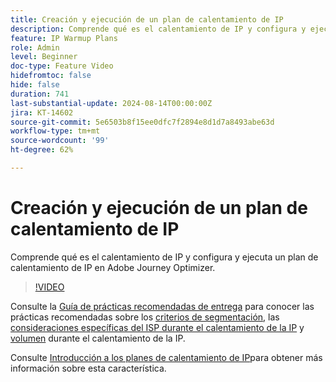 ```yaml
---
title: Creación y ejecución de un plan de calentamiento de IP
description: Comprende qué es el calentamiento de IP y configura y ejecuta un plan de calentamiento de IP en Adobe Journey Optimizer.
feature: IP Warmup Plans
role: Admin
level: Beginner
doc-type: Feature Video
hidefromtoc: false
hide: false
duration: 741
last-substantial-update: 2024-08-14T00:00:00Z
jira: KT-14602
source-git-commit: 5e6503b8f15ee0dfc7f2894e8d1d7a8493abe63d
workflow-type: tm+mt
source-wordcount: '99'
ht-degree: 62%

---
```



# Creación y ejecución de un plan de calentamiento de IP

Comprende qué es el calentamiento de IP y configura y ejecuta un plan de calentamiento de IP en Adobe Journey Optimizer.

>[!VIDEO](https://video.tv.adobe.com/v/3432637/?learn=on)

Consulte la [Guía de prácticas recomendadas de entrega](https://experienceleague.adobe.com/es/docs/deliverability-learn/deliverability-best-practice-guide/introduction) para conocer las prácticas recomendadas sobre los [criterios de segmentación](https://experienceleague.adobe.com/es/docs/deliverability-learn/deliverability-best-practice-guide/transition-process/targeting-criteria), las [consideraciones específicas del ISP durante el calentamiento de la IP](https://experienceleague.adobe.com/es/docs/deliverability-learn/deliverability-best-practice-guide/transition-process/isp-specific-considerations-during-ip-warming) y [volumen](https://experienceleague.adobe.com/es/docs/deliverability-learn/deliverability-best-practice-guide/transition-process/volume) durante el calentamiento de la IP.

Consulte [Introducción a los planes de calentamiento de IP](https://experienceleague.adobe.com/en/docs/journey-optimizer/using/configuration/implement-ip-warmup-plan/ip-warmup-gs)para obtener más información sobre esta característica.
